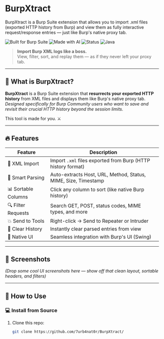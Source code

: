 # BurpXtract
BurpXtract is a Burp Suite extension that allows you to import .xml files (exported HTTP history from Burp) and view them as fully interactive request/response entries — just like Burp's native proxy tab.

![Built for Burp Suite](https://img.shields.io/badge/Built%20for-Burp%20Suite-orange?style=for-the-badge)
![Made with AI](https://img.shields.io/badge/Made%20with-AI-blueviolet?style=for-the-badge)
![Status](https://img.shields.io/badge/status-First%20Release-success?style=for-the-badge)
![Java](https://img.shields.io/badge/language-Java-blue?style=for-the-badge)

> **Import Burp XML logs like a boss.**  
> View, filter, sort, and replay them — as if they never left your proxy tab.

---

## 🧠 What is BurpXtract?

**BurpXtract** is a Burp Suite extension that **resurrects your exported HTTP history** from XML files and displays them like Burp's native proxy tab.
*Designed specifically for Burp Community users who want to save and revisit their crucial HTTP history beyond the session limits.*


This tool is made for you. ⚔️

---

## 🔥 Features

| Feature | Description |
|--------|-------------|
| 📂 XML Import | Import `.xml` files exported from Burp (HTTP history format) |
| 🧠 Smart Parsing | Auto-extracts Host, URL, Method, Status, MIME, Size, Timestamp |
| 📊 Sortable Columns | Click any column to sort (like native Burp history) |
| 🔍 Filter Requests | Search GET, POST, status codes, MIME types, and more |
| 💥 Send to Tools | Right-click → Send to Repeater or Intruder |
| 🧼 Clear History | Instantly clear parsed entries from view |
| 🎨 Native UI | Seamless integration with Burp's UI (Swing) |

---

## 📸 Screenshots

_(Drop some cool UI screenshots here — show off that clean layout, sortable headers, and filters)_

---

## 🚀 How to Use

### 💻 Install from Source
1. Clone this repo:
   ```bash
   git clone https://github.com/7urb4nat0r/BurpXtract/
   
